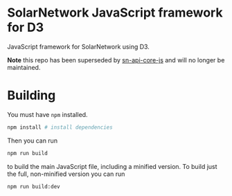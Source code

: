 # SolarNetwork JavaScript framework for D3

JavaScript framework for SolarNetwork using D3.

**Note** this repo has been superseded by
[sn-api-core-js](https://github.com/SolarNetwork/sn-api-core-js) and will no
longer be maintained.

# Building

You must have `npm` installed.

```sh
npm install # install dependencies
```

Then you can run

```sh
npm run build
```

to build the main JavaScript file, including a minified version. To build just the
full, non-minified version you can run

```sh
npm run build:dev
```
